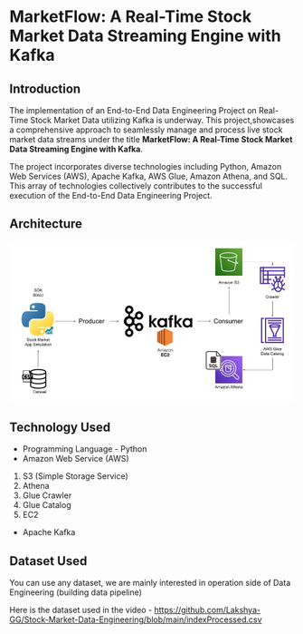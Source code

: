 # MarketFlow: A Real-Time Stock Market Data Streaming Engine with Kafka

## Introduction 

The implementation of an End-to-End Data Engineering Project on Real-Time Stock Market Data utilizing Kafka is underway. This project,showcases a comprehensive approach to seamlessly manage and process live stock market data streams under the title **MarketFlow: A Real-Time Stock Market Data Streaming Engine with Kafka**.

The project incorporates diverse technologies including Python, Amazon Web Services (AWS), Apache Kafka, AWS Glue, Amazon Athena, and SQL. This array of technologies collectively contributes to the successful execution of the End-to-End Data Engineering Project.

## Architecture 
<img src="Architecture.jpg">

## Technology Used
- Programming Language - Python
- Amazon Web Service (AWS)
1. S3 (Simple Storage Service)
2. Athena
3. Glue Crawler
4. Glue Catalog
5. EC2
- Apache Kafka


## Dataset Used
You can use any dataset, we are mainly interested in operation side of Data Engineering (building data pipeline) 

Here is the dataset used in the video - https://github.com/Lakshya-GG/Stock-Market-Data-Engineering/blob/main/indexProcessed.csv

